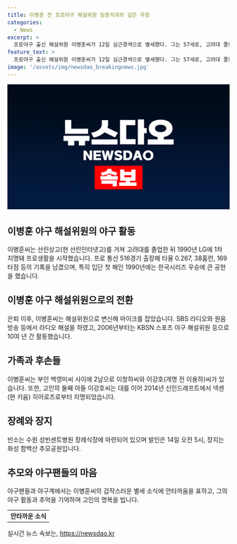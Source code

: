 ```yaml
---
title: 이병훈 전 프로야구 해설위원 임종석과의 깊은 우정
categories:
  - News
excerpt: >
  프로야구 출신 해설위원 이병훈씨가 12일 심근경색으로 별세했다. 그는 57세로, 고려대 졸업 후 LG에서 프로생활을 시작했고, 한국시리즈 우승에 기여하기도 했다. 1993년 중장거리 타자로 KIA, 이후 삼성에서 뛰었고, 은퇴 후에는 라디오와 TV에서 해설가로 활동했다. 둘째 아들은 넥센(현 키움) 히어로즈에서 지명받았으며, 빈소는 수원 성 빈센트 병원에 마련됐다.
feature_text: >
  프로야구 출신 해설위원 이병훈씨가 12일 심근경색으로 별세했다. 그는 57세로, 고려대 졸업 후 LG에서 프로생활을 시작했고, 한국시리즈 우승에 기여하기도 했다. 1993년 중장거리 타자로 KIA, 이후 삼성에서 뛰었고, 은퇴 후에는 라디오와 TV에서 해설가로 활동했다. 둘째 아들은 넥센(현 키움) 히어로즈에서 지명받았으며, 빈소는 수원 성 빈센트 병원에 마련됐다.
image: '/assets/img/newsdao_breakingnews.jpg'
---
```


<p><img src="/assets/img/newsdao_breakingnews.jpg" alt="cryptoinkorea 속보" /></p>

<h2 data-ke-size="size26">이병훈 야구 해설위원의 야구 활동</h2>

<p data-ke-size="size16">이병훈씨는 선린상고(현 선린인터넷고)를 거쳐 고려대를 졸업한 뒤 1990년 LG에 1차 지명돼 프로생활을 시작했습니다. 프로 통산 516경기 출장해 타율 0.267, 38홈런, 169타점 등의 기록을 남겼으며, 특히 입단 첫 해인 1990년에는 한국시리즈 우승에 큰 공헌을 했습니다.</p>

<h2 data-ke-size="size26">이병훈 야구 해설위원으로의 전환</h2>

<p data-ke-size="size16">은퇴 이후, 이병훈씨는 해설위원으로 변신해 마이크를 잡았습니다. SBS 라디오와 원음 방송 등에서 라디오 해설을 하였고, 2006년부터는 KBSN 스포츠 야구 해설위원 등으로 10여 년 간 활동했습니다.</p>

<h2 data-ke-size="size26">가족과 후손들</h2>

<p data-ke-size="size16">이병훈씨는 부인 백영미씨 사이에 2남으로 이청하씨와 이강호(개명 전 이용하)씨가 있습니다. 또한, 고인의 둘째 아들 이강호씨는 대를 이어 2014년 신인드래프트에서 넥센(현 키움) 히어로즈로부터 지명되었습니다.</p>

<h2 data-ke-size="size26">장례와 장지</h2>

<p data-ke-size="size16">빈소는 수원 성빈센트병원 장례식장에 마련되어 있으며 발인은 14일 오전 5시, 장지는 화성 함백산 추모공원입니다.</p>

<h2 data-ke-size="size26">추모와 야구팬들의 마음</h2>

<p data-ke-size="size16">야구팬들과 야구계에서는 이병훈씨의 갑작스러운 별세 소식에 안타까움을 표하고, 그의 야구 활동과 추억을 기억하며 고인의 명복을 빕니다.</p>

<table>
  <tbody>
    <tr>
      <td style="text-align: center; height: 17px;"><b>안타까운 소식</b></td>
    </tr>
  </tbody>
</table>
실시간 뉴스 속보는, <a href="https://newsdao.kr" rel="dofollow">https://newsdao.kr</a>


